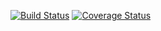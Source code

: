 [![Build Status](https://travis-ci.org/IoT-partio/kliffa18.svg?branch=master)](https://travis-ci.org/IoT-partio/kliffa18)
[![Coverage Status](https://coveralls.io/repos/github/IoT-partio/kliffa18/badge.svg?branch=master)](https://coveralls.io/github/IoT-partio/kliffa18?branch=master)